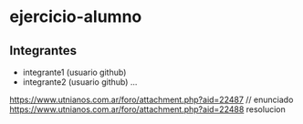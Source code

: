 # ejercicio-alumno

## Integrantes

- integrante1 (usuario github)
- integrante2 (usuario github)
...

https://www.utnianos.com.ar/foro/attachment.php?aid=22487 // enunciado
https://www.utnianos.com.ar/foro/attachment.php?aid=22488 resolucion
